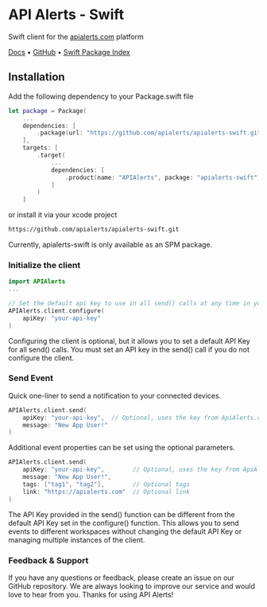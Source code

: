 # API Alerts - Swift

Swift client for the [apialerts.com](https://apialerts.com/) platform

[Docs](https://apialerts.com/docs/swift) • [GitHub](https://github.com/apialerts/apialerts-swift) • [Swift Package Index](https://swiftpackageindex.com/apialerts/apialerts-swift)

## Installation

Add the following dependency to your Package.swift file

```swift
let package = Package(
    ...
    dependencies: [
        .package(url: "https://github.com/apialerts/apialerts-swift.git", exact: "<latest-version>")
    ],
    targets: [
        .target(
            ...
            dependencies: [
                .product(name: "APIAlerts", package: "apialerts-swift"),
            ]
        )
    ]
```

or install it via your xcode project
```bash
https://github.com/apialerts/apialerts-swift.git
```

Currently, apialerts-swift is only available as an SPM package.


### Initialize the client

```swift
import APIAlerts
...

// Set the default api key to use in all send() calls at any time in your app
APIAlerts.client.configure(
    apiKey: "your-api-key"
)
```

Configuring the client is optional, but it allows you to set a default API Key for all send() calls. You must set an API key in the send() call if you do not configure the client.

### Send Event

Quick one-liner to send a notification to your connected devices.

```swift
APIAlerts.client.send(
    apiKey: "your-api-key",  // Optional, uses the key from ApiAlerts.client.configure() if not provided
    message: "New App User!"
)
```

Additional event properties can be set using the optional parameters.

```swift
APIAlerts.client.send(
    apiKey: "your-api-key",        // Optional, uses the key from ApiAlerts.client.configure() if not provided
    message: "New App User!",
    tags: ["tag1", "tag2"],        // Optional tags
    link: "https://apialerts.com"  // Optional link
)
```

The API Key provided in the send() function can be different from the default API Key set in the configure() function. This allows you to send events to different workspaces without changing the default API Key or managing multiple instances of the client.

### Feedback & Support

If you have any questions or feedback, please create an issue on our GitHub repository. We are always looking to improve our service and would love to hear from you. Thanks for using API Alerts!
